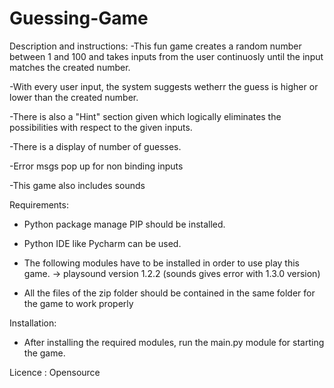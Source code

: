 # Guessing-Game

Description and instructions: 
-This fun game creates a random number between 1 and 100 and takes inputs
from the user continuosly until the input matches the created number. 

-With every user input, the system suggests wetherr the guess is higher
or lower than the created number.

-There is also a "Hint" section given which logically eliminates the possibilities
with respect to the given inputs.

-There is a display of number of guesses.

-Error msgs pop up for non binding inputs

-This game also includes sounds


Requirements:

- Python package manage PIP should be installed.

- Python IDE like Pycharm can be used.

- The following modules have to be installed in order to use play this game.
 -> playsound version 1.2.2 (sounds gives error with 1.3.0 version)

- All the files of the zip folder should be contained in the same folder for
 the game to work properly


Installation:
- After installing the required modules, run the main.py module for starting
 the game.

Licence :
Opensource
